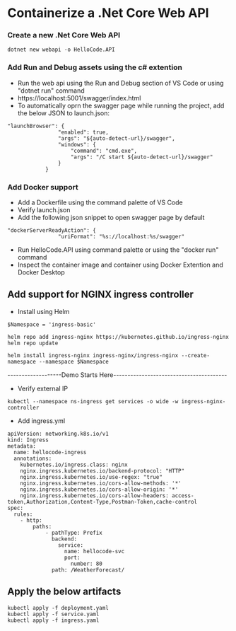 # Containerize a .Net Core Web API

### Create a new .Net Core Web API
```
dotnet new webapi -o HelloCode.API
```

### Add Run and Debug assets using the c# extention
* Run the web api using the Run and Debug section of VS Code or using "dotnet run" command
* https://localhost:5001/swagger/index.html
* To automatically oprn the swagger page while running the project, add the below JSON to launch.json:
```
"launchBrowser": {
                "enabled": true,
                "args": "${auto-detect-url}/swagger",
                "windows": {
                    "command": "cmd.exe",
                    "args": "/C start ${auto-detect-url}/swagger"
                }
            }
```

### Add Docker support
* Add a Dockerfile using the command palette of VS Code
* Verify launch.json
* Add the following json snippet to open swagger page by default
```
"dockerServerReadyAction": {
                "uriFormat": "%s://localhost:%s/swagger"
```
* Run HelloCode.API using command palette or using the "docker run" command
* Inspect the container image and container using Docker Extention and Docker Desktop


## Add support for NGINX ingress controller

* Install using Helm
```
$Namespace = 'ingress-basic'

helm repo add ingress-nginx https://kubernetes.github.io/ingress-nginx
helm repo update

helm install ingress-nginx ingress-nginx/ingress-nginx --create-namespace --namespace $Namespace
```


-------------------Demo Starts Here----------------------------------------
* Verify external IP
```
kubectl --namespace ns-ingress get services -o wide -w ingress-nginx-controller
```

* Add ingress.yml 
```
apiVersion: networking.k8s.io/v1
kind: Ingress
metadata:
  name: hellocode-ingress
  annotations:
    kubernetes.io/ingress.class: nginx
    nginx.ingress.kubernetes.io/backend-protocol: "HTTP"
    nginx.ingress.kubernetes.io/use-regex: "true"
    nginx.ingress.kubernetes.io/cors-allow-methods: '*'
    nginx.ingress.kubernetes.io/cors-allow-origin: '*'
    nginx.ingress.kubernetes.io/cors-allow-headers: access-token,Authorization,Content-Type,Postman-Token,cache-control
spec:
  rules:
    - http:
        paths:
            - pathType: Prefix
              backend:
                service:
                  name: hellocode-svc
                  port:
                    number: 80
              path: /WeatherForecast/

```
## Apply the below artifacts
```
kubectl apply -f deployment.yaml
kubectl apply -f service.yaml
kubectl apply -f ingress.yaml